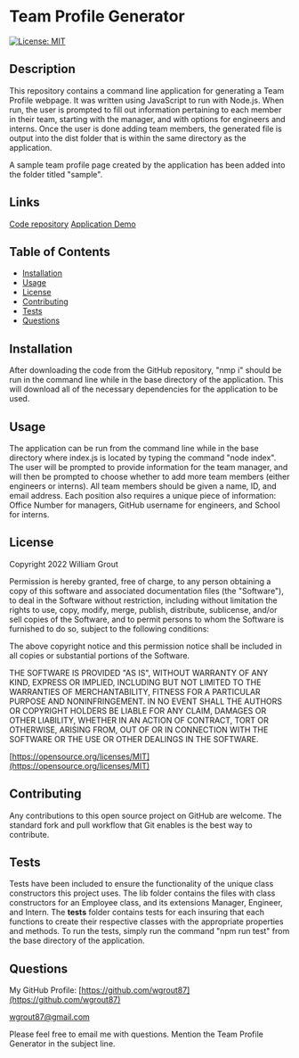 # Team Profile Generator
[![License: MIT](https://img.shields.io/badge/License-MIT-yellow.svg)](https://opensource.org/licenses/MIT)

## Description

This repository contains a command line application for generating a Team Profile webpage. It was written using JavaScript to run with Node.js. When run, the user is prompted to fill out information pertaining to each member in their team, starting with the manager, and with options for engineers and interns. Once the user is done adding team members, the generated file is output into the dist folder that is within the same directory as the application.

A sample team profile page created by the application has been added into the folder titled "sample".

## Links

[Code repository](https://github.com/wgrout87/Team-Profile-Generator)
[Application Demo]()

## Table of Contents

- [Installation](#installation)
- [Usage](#usage)
- [License](#license)
- [Contributing](#contributing)
- [Tests](#tests)
- [Questions](#questions)

## Installation

After downloading the code from the GitHub repository, "nmp i" should be run in the command line while in the base directory of the application. This will download all of the necessary dependencies for the application to be used.

## Usage

The application can be run from the command line while in the base directory where index.js is located by typing the command "node index". The user will be prompted to provide information for the team manager, and will then be prompted to choose whether to add more team members (either engineers or interns). All team members should be given a name, ID, and email address. Each position also requires a unique piece of information: Office Number for managers, GitHub username for engineers, and School for interns.

## License

Copyright 2022 William Grout

Permission is hereby granted, free of charge, to any person obtaining a copy of this software and associated documentation files (the "Software"), to deal in the Software without restriction, including without limitation the rights to use, copy, modify, merge, publish, distribute, sublicense, and/or sell copies of the Software, and to permit persons to whom the Software is furnished to do so, subject to the following conditions:

The above copyright notice and this permission notice shall be included in all copies or substantial portions of the Software.

THE SOFTWARE IS PROVIDED "AS IS", WITHOUT WARRANTY OF ANY KIND, EXPRESS OR IMPLIED, INCLUDING BUT NOT LIMITED TO THE WARRANTIES OF MERCHANTABILITY, FITNESS FOR A PARTICULAR PURPOSE AND NONINFRINGEMENT. IN NO EVENT SHALL THE AUTHORS OR COPYRIGHT HOLDERS BE LIABLE FOR ANY CLAIM, DAMAGES OR OTHER LIABILITY, WHETHER IN AN ACTION OF CONTRACT, TORT OR OTHERWISE, ARISING FROM, OUT OF OR IN CONNECTION WITH THE SOFTWARE OR THE USE OR OTHER DEALINGS IN THE SOFTWARE.

[https://opensource.org/licenses/MIT](https://opensource.org/licenses/MIT)

## Contributing

Any contributions to this open source project on GitHub are welcome. The standard fork and pull workflow that Git enables is the best way to contribute.

## Tests

Tests have been included to ensure the functionality of the unique class constructors this project uses. The lib folder contains the files with class constructors for an Employee class, and its extensions Manager, Engineer, and Intern. The __tests__ folder contains tests for each insuring that each functions to create their respective classes with the appropriate properties and methods. To run the tests, simply run the command "npm run test" from the base directory of the application.

## Questions

My GitHub Profile: [https://github.com/wgrout87](https://github.com/wgrout87)

wgrout87@gmail.com

Please feel free to email me with questions. Mention the Team Profile Generator in the subject line.